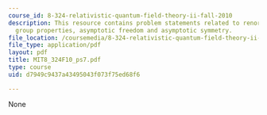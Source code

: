 ```yaml
---
course_id: 8-324-relativistic-quantum-field-theory-ii-fall-2010
description: This resource contains problem statements related to renormalization
  group properties, asymptotic freedom and asymptotic symmetry.
file_location: /coursemedia/8-324-relativistic-quantum-field-theory-ii-fall-2010/d7949c9437a43495043f073f75ed68f6_MIT8_324F10_ps7.pdf
file_type: application/pdf
layout: pdf
title: MIT8_324F10_ps7.pdf
type: course
uid: d7949c9437a43495043f073f75ed68f6

---
```

None